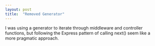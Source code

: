 ```yaml
---
layout: post
title:  "Removed Generator"
---
```

I was using a generator to iterate through middleware and controller functions,
but following the Express pattern of calling next() seem like a more pragmatic 
approach.
